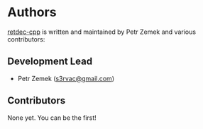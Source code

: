 Authors
=======

[retdec-cpp](https://github.com/s3rvac/retdec-cpp) is written and maintained by
Petr Zemek and various contributors:

Development Lead
----------------

* Petr Zemek (<s3rvac@gmail.com>)

Contributors
------------

None yet. You can be the first!

